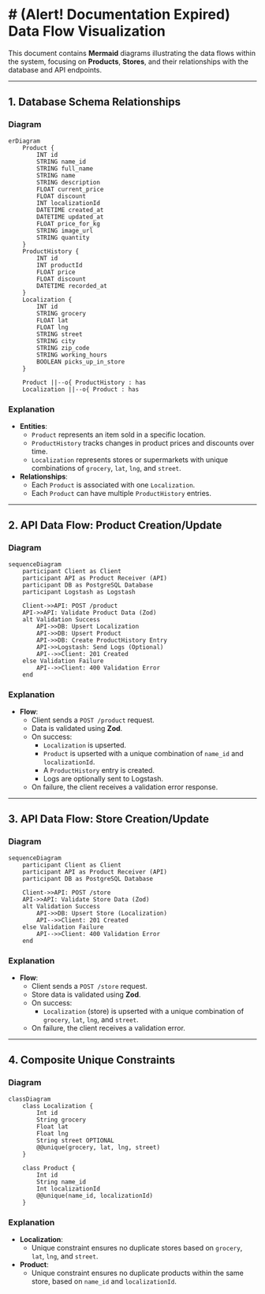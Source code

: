 # # (Alert! Documentation Expired) Data Flow Visualization

This document contains **Mermaid** diagrams illustrating the data flows within the system, focusing on **Products**, **Stores**, and their relationships with the database and API endpoints.

---

## 1. Database Schema Relationships

### Diagram

```mermaid
erDiagram
    Product {
        INT id
        STRING name_id
        STRING full_name
        STRING name
        STRING description
        FLOAT current_price
        FLOAT discount
        INT localizationId
        DATETIME created_at
        DATETIME updated_at
        FLOAT price_for_kg
        STRING image_url
        STRING quantity
    }
    ProductHistory {
        INT id
        INT productId
        FLOAT price
        FLOAT discount
        DATETIME recorded_at
    }
    Localization {
        INT id
        STRING grocery
        FLOAT lat
        FLOAT lng
        STRING street
        STRING city
        STRING zip_code
        STRING working_hours
        BOOLEAN picks_up_in_store
    }

    Product ||--o{ ProductHistory : has
    Localization ||--o{ Product : has

```

### Explanation

- **Entities**:
  - `Product` represents an item sold in a specific location.
  - `ProductHistory` tracks changes in product prices and discounts over time.
  - `Localization` represents stores or supermarkets with unique combinations of `grocery`, `lat`, `lng`, and `street`.
- **Relationships**:
  - Each `Product` is associated with one `Localization`.
  - Each `Product` can have multiple `ProductHistory` entries.

---

## 2. API Data Flow: Product Creation/Update

### Diagram

```mermaid
sequenceDiagram
    participant Client as Client
    participant API as Product Receiver (API)
    participant DB as PostgreSQL Database
    participant Logstash as Logstash

    Client->>API: POST /product
    API->>API: Validate Product Data (Zod)
    alt Validation Success
        API->>DB: Upsert Localization
        API->>DB: Upsert Product
        API->>DB: Create ProductHistory Entry
        API->>Logstash: Send Logs (Optional)
        API-->>Client: 201 Created
    else Validation Failure
        API-->>Client: 400 Validation Error
    end
```

### Explanation

- **Flow**:
  - Client sends a `POST /product` request.
  - Data is validated using **Zod**.
  - On success:
    - `Localization` is upserted.
    - `Product` is upserted with a unique combination of `name_id` and `localizationId`.
    - A `ProductHistory` entry is created.
    - Logs are optionally sent to Logstash.
  - On failure, the client receives a validation error response.

---

## 3. API Data Flow: Store Creation/Update

### Diagram

```mermaid
sequenceDiagram
    participant Client as Client
    participant API as Product Receiver (API)
    participant DB as PostgreSQL Database

    Client->>API: POST /store
    API->>API: Validate Store Data (Zod)
    alt Validation Success
        API->>DB: Upsert Store (Localization)
        API-->>Client: 201 Created
    else Validation Failure
        API-->>Client: 400 Validation Error
    end
```

### Explanation

- **Flow**:
  - Client sends a `POST /store` request.
  - Store data is validated using **Zod**.
  - On success:
    - `Localization` (store) is upserted with a unique combination of `grocery`, `lat`, `lng`, and `street`.
  - On failure, the client receives a validation error.

---

## 4. Composite Unique Constraints

### Diagram

```mermaid
classDiagram
    class Localization {
        Int id
        String grocery
        Float lat
        Float lng
        String street OPTIONAL
        @@unique(grocery, lat, lng, street)
    }

    class Product {
        Int id
        String name_id
        Int localizationId
        @@unique(name_id, localizationId)
    }
```

### Explanation

- **Localization**:
  - Unique constraint ensures no duplicate stores based on `grocery`, `lat`, `lng`, and `street`.
- **Product**:
  - Unique constraint ensures no duplicate products within the same store, based on `name_id` and `localizationId`.
